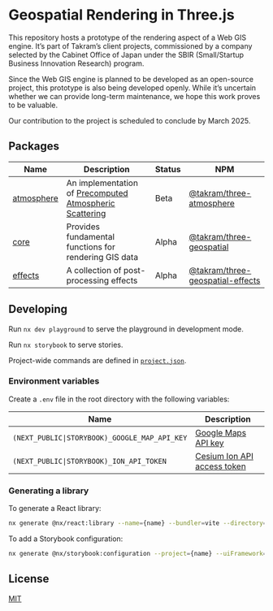 # Geospatial Rendering in Three.js

This repository hosts a prototype of the rendering aspect of a Web GIS engine. It’s part of Takram’s client projects, commissioned by a company selected by the Cabinet Office of Japan under the SBIR (Small/Startup Business Innovation Research) program.

Since the Web GIS engine is planned to be developed as an open-source project, this prototype is also being developed openly. While it’s uncertain whether we can provide long-term maintenance, we hope this work proves to be valuable.

Our contribution to the project is scheduled to conclude by March 2025.

## Packages

<!-- prettier-ignore -->
| Name | Description | Status | NPM |
| -- | -- | -- | -- |
| [atmosphere](packages/atmosphere) | An implementation of [Precomputed Atmospheric Scattering](https://ebruneton.github.io/precomputed_atmospheric_scattering/) | Beta | [@takram/three-atmosphere](https://www.npmjs.com/package/@takram/three-atmosphere) |
| [core](packages/core) | Provides fundamental functions for rendering GIS data | Alpha | [@takram/three-geospatial](https://www.npmjs.com/package/@takram/three-geospatial) |
| [effects](packages/effects) | A collection of post-processing effects | Alpha | [@takram/three-geospatial-effects](https://www.npmjs.com/package/@takram/three-geospatial-effects) |

## Developing

Run `nx dev playground` to serve the playground in development mode.

Run `nx storybook` to serve stories.

Project-wide commands are defined in [`project.json`](project.json).

### Environment variables

Create a `.env` file in the root directory with the following variables:

<!-- prettier-ignore -->
| Name | Description |
| -- | -- |
| `(NEXT_PUBLIC\|STORYBOOK)_GOOGLE_MAP_API_KEY` | [Google Maps API key](https://developers.google.com/maps/documentation/tile/get-api-key) |
| `(NEXT_PUBLIC\|STORYBOOK)_ION_API_TOKEN` | [Cesium Ion API access token](https://cesium.com/learn/ion/cesium-ion-access-tokens/) |

### Generating a library

To generate a React library:

```sh
nx generate @nx/react:library --name={name} --bundler=vite --directory=packages/{name} --compiler=swc --importPath={package_name} --style=none --unitTestRunner=jest --no-interactive
```

To add a Storybook configuration:

```sh
nx generate @nx/storybook:configuration --project={name} --uiFramework=@storybook/react-vite --no-interactive
```

## License

[MIT](LICENSE)
